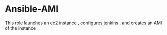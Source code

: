 # Ansible-AMI
This role launches an ec2 instance , configures jenkins , and creates an AMI of the instance
